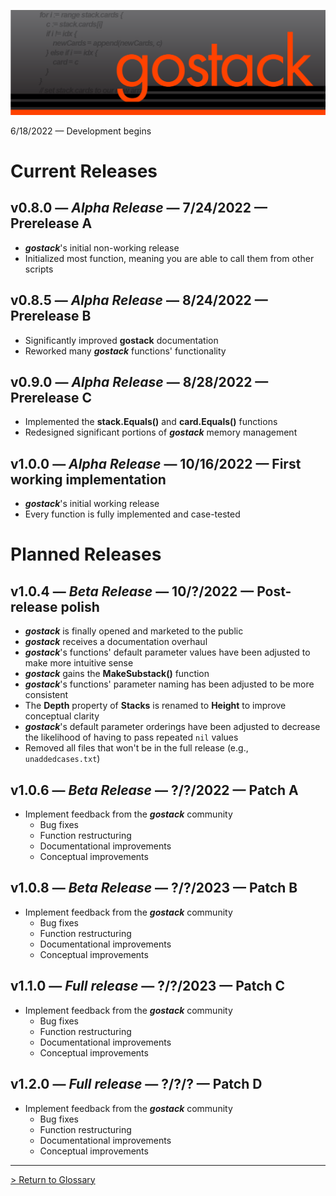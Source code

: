 ![Banner](../images/gostack_Smaller.png)

 6/18/2022 — Development begins

 <h1>Current Releases</h1>

 <h2><b>v0.8.0</b> — <i>Alpha Release</i> — 7/24/2022 — Prerelease A</h2>

* ***gostack***'s initial non-working release
* Initialized most function, meaning you are able to call them from other scripts

 <h2><b>v0.8.5</b> — <i>Alpha Release</i> — 8/24/2022 — Prerelease B</h2>

* Significantly improved **gostack** documentation
* Reworked many ***gostack*** functions' functionality

 <h2><b>v0.9.0</b> — <i>Alpha Release</i> — 8/28/2022 — Prerelease C</h2>

* Implemented the **stack.Equals()** and **card.Equals()** functions
* Redesigned significant portions of ***gostack*** memory management

 <h2><b>v1.0.0</b> — <i>Alpha Release</i> — 10/16/2022 — First working implementation</h2>

* ***gostack***'s initial working release
* Every function is fully implemented and case-tested

 <h1>Planned Releases</h1>

 <h2><b>v1.0.4</b> — <i>Beta Release</i> — 10/?/2022 — Post-release polish</h2>

* ***gostack*** is finally opened and marketed to the public
* ***gostack*** receives a documentation overhaul
* ***gostack***'s functions' default parameter values have been adjusted to make more intuitive sense
* ***gostack*** gains the **MakeSubstack()** function
* ***gostack***'s functions' parameter naming has been adjusted to be more consistent
* The **Depth** property of **Stacks** is renamed to **Height** to improve conceptual clarity
* ***gostack***'s default parameter orderings have been adjusted to decrease the likelihood of having to pass repeated `nil` values
* Removed all files that won't be in the full release (e.g., `unaddedcases.txt`)

 <h2><b>v1.0.6</b> — <i>Beta Release</i> — ?/?/2022 — Patch A</h2>

* Implement feedback from the ***gostack*** community
    * Bug fixes
    * Function restructuring
    * Documentational improvements
    * Conceptual improvements

 <h2><b>v1.0.8</b> — <i>Beta Release</i> — ?/?/2023 — Patch B</h2>

* Implement feedback from the ***gostack*** community
    * Bug fixes
    * Function restructuring
    * Documentational improvements
    * Conceptual improvements

 <h2><b>v1.1.0</b> — <i>Full release</i> — ?/?/2023 — Patch C</h2>

* Implement feedback from the ***gostack*** community
    * Bug fixes
    * Function restructuring
    * Documentational improvements
    * Conceptual improvements

 <h2><b>v1.2.0</b> — <i>Full release</i> — ?/?/? — Patch D</h2>

* Implement feedback from the ***gostack*** community
    * Bug fixes
    * Function restructuring
    * Documentational improvements
    * Conceptual improvements

---

 [> Return to Glossary](../README.md)
